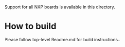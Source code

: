 Support for all NXP boards is available in this directory.

# How to build

Please follow top-level Readme.md for build instructions..
